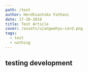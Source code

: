 ```yaml
---
path: /test
author: Herdhiantoko Fathani
date: 17-10-2018
title: Test Article
cover: /assets/ujangwahyu-card.png
tags:
  - test
  - nothing
---
```

## testing development
